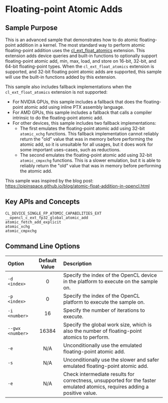 # Floating-point Atomic Adds

## Sample Purpose

This is an advanced sample that demonstrates how to do atomic floating-point addition in a kernel.
The most standard way to perform atomic floating-point addition uses the [cl_ext_float_atomics](https://registry.khronos.org/OpenCL/extensions/ext/cl_ext_float_atomics.html) extension.
This extension adds device queries and built-in functions to optionally support floating-point atomic add, min, max, load, and store on 16-bit, 32-bit, and 64-bit floating-point types.
When the `cl_ext_float_atomics` extension is supported, and 32-bit floating point atomic adds are supported, this sample will use the built-in functions added by this extension.

This sample also includes fallback implementations when the `cl_ext_float_atomics` extension is not supported:

* For NVIDIA GPUs, this sample includes a fallback that does the floating-point atomic add using inline PTX assembly language.
* For AMD GPUs, this sample includes a fallback that calls a compiler intrinsic to do the floating-point atomic add.
* For other devices, this sample includes two fallback implementations:
    * The first emulates the floating-point atomic add using 32-bit `atomic_xchg` functions.
      This fallback implementation cannot reliably return the "old" value that was in memory before performing the atomic add, so it is unsuitable for all usages, but it does work for some important uses-cases, such as reductions.
    * The second emulates the floating-point atomic add using 32-bit `atomic_cmpxchg` functions.
      This is a slower emulation, but it is able to reliably return the "old" value that was in memory before performing the atomic add.

This sample was inspired by the blog post: https://pipinspace.github.io/blog/atomic-float-addition-in-opencl.html

## Key APIs and Concepts

```
CL_DEVICE_SINGLE_FP_ATOMIC_CAPABILITIES_EXT
__opencl_c_ext_fp32_global_atomic_add
atomic_fetch_add_explicit
atomic_xchg
atomic_cmpxchg
```

## Command Line Options

| Option | Default Value | Description |
|:--|:-:|:--|
| `-d <index>` | 0 | Specify the index of the OpenCL device in the platform to execute on the sample on.
| `-p <index>` | 0 | Specify the index of the OpenCL platform to execute the sample on.
| `-i <number>` | 16 | Specify the number of iterations to execute.
| `--gwx <number>` | 16384 | Specify the global work size, which is also the number of floating-point atomics to perform.
| `-e` | N/A | Unconditionally use the emulated floating-point atomic add.
| `-s` | N/A | Unconditionally use the slower and safer emulated floating-point atomic add.
| `-e` | N/A | Check intermediate results for correctness, unsupported for the faster emulated atomics, requires adding a positive value.
